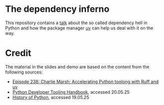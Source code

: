 # The dependency inferno

This repository contains a [talk](https://sunnivin.github.io/a-new-core/talk/slides.html) about the so called dependency hell in Python and how the package manager [uv](https://docs.astral.sh/uv/) can help us deal with it on the way. 



# Credit

The material in the slides and demo are based on the content from the following sources:

- [Episode 238: Charlie Marsh: Accelerating Python toolong with Ruff and uv](https://realpython.com/podcasts/rpp/238/) 
- [Python Developer Tooling Handbook](https://pydevtools.com/handbook/), accessed 20.05.25
- [History of Python](https://en.wikipedia.org/wiki/History_of_Python), accessed 19.05.25
